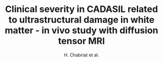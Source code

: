 ---
cat: ciel
subcat: neurophysics
bestof: false
author: H. Chabriat et al.
title: Clinical severity in CADASIL related to ultrastructural damage in white matter - in vivo study with diffusion tensor MRI
journal: Stroke
year: 1999
type: article
---